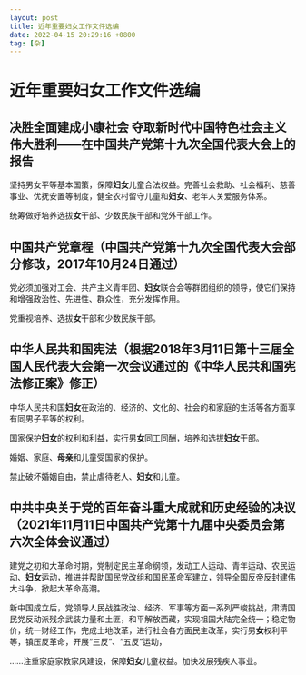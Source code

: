 ```yaml
---
layout: post
title: 近年重要妇女工作文件选编
date: 2022-04-15 20:29:16 +0800
tag: [杂]
---
```


# 近年重要妇女工作文件选编

## 决胜全面建成小康社会 夺取新时代中国特色社会主义伟大胜利——在中国共产党第十九次全国代表大会上的报告

坚持男女平等基本国策，保障**妇女**儿童合法权益。完善社会救助、社会福利、慈善事业、优抚安置等制度，健全农村留守儿童和**妇女**、老年人关爱服务体系。

统筹做好培养选拔**女**干部、少数民族干部和党外干部工作。

## 中国共产党章程（中国共产党第十九次全国代表大会部分修改，2017年10月24日通过）

党必须加强对工会、共产主义青年团、**妇女**联合会等群团组织的领导，使它们保持和增强政治性、先进性、群众性，充分发挥作用。

党重视培养、选拔**女**干部和少数民族干部。

## 中华人民共和国宪法（根据2018年3月11日第十三届全国人民代表大会第一次会议通过的《中华人民共和国宪法修正案》修正）

中华人民共和国**妇女**在政治的、经济的、文化的、社会的和家庭的生活等各方面享有同男子平等的权利。

国家保护**妇女**的权利和利益，实行男**女**同工同酬，培养和选拔**妇女**干部。

婚姻、家庭、**母亲**和儿童受国家的保护。

禁止破坏婚姻自由，禁止虐待老人、**妇女**和儿童。

## 中共中央关于党的百年奋斗重大成就和历史经验的决议（2021年11月11日中国共产党第十九届中央委员会第六次全体会议通过）

建党之初和大革命时期，党制定民主革命纲领，发动工人运动、青年运动、农民运动、**妇女**运动，推进并帮助国民党改组和国民革命军建立，领导全国反帝反封建伟大斗争，掀起大革命高潮。

新中国成立后，党领导人民战胜政治、经济、军事等方面一系列严峻挑战，肃清国民党反动派残余武装力量和土匪，和平解放西藏，实现祖国大陆完全统一；稳定物价，统一财经工作，完成土地改革，进行社会各方面民主改革，实行男**女**权利平等，镇压反革命，开展“三反”、“五反”运动，

……注重家庭家教家风建设，保障**妇女**儿童权益。加快发展残疾人事业。



